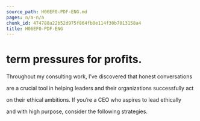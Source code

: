 ```yaml
---
source_path: H06EF0-PDF-ENG.md
pages: n/a-n/a
chunk_id: 474788a22b52d975f864fb0e114f30b7013158a4
title: H06EF0-PDF-ENG
---
```

# term pressures for proﬁts.

Throughout my consulting work, I’ve discovered that honest conversations

are a crucial tool in helping leaders and their organizations successfully act

on their ethical ambitions. If you’re a CEO who aspires to lead ethically

and with high purpose, consider the following strategies.
